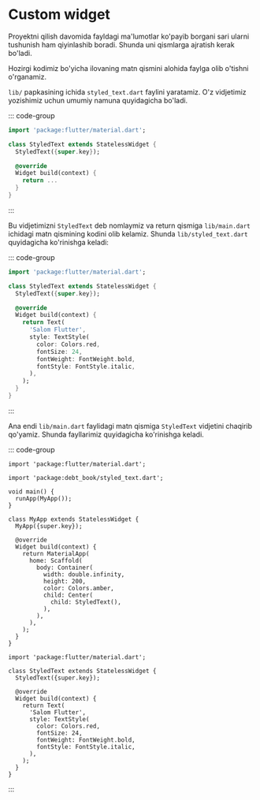 # Custom widget

Proyektni qilish davomida fayldagi ma'lumotlar ko'payib borgani sari ularni tushunish ham qiyinlashib boradi. Shunda
uni qismlarga ajratish kerak bo'ladi.

Hozirgi kodimiz bo'yicha ilovaning matn qismini alohida faylga olib o'tishni o'rganamiz.

`lib/` papkasining ichida `styled_text.dart` faylini yaratamiz. O'z vidjetimiz yozishimiz uchun umumiy namuna
quyidagicha bo'ladi.

::: code-group

```dart [lib/styled_text.dart]
import 'package:flutter/material.dart';

class StyledText extends StatelessWidget {
  StyledText({super.key});

  @override
  Widget build(context) {
    return ...
  }
}
```

:::

Bu vidjetimizni `StyledText` deb nomlaymiz va return qismiga `lib/main.dart` ichidagi matn qismining kodini olib
kelamiz. Shunda `lib/styled_text.dart` quyidagicha ko'rinishga keladi:

::: code-group

```dart [lib/styled_text.dart]
import 'package:flutter/material.dart';

class StyledText extends StatelessWidget {
  StyledText({super.key});

  @override
  Widget build(context) {
    return Text(
      'Salom Flutter',
      style: TextStyle(
        color: Colors.red,
        fontSize: 24,
        fontWeight: FontWeight.bold,
        fontStyle: FontStyle.italic,
      ),
    );
  }
}
```

:::

Ana endi `lib/main.dart` faylidagi matn qismiga `StyledText` vidjetini chaqirib qo'yamiz. Shunda fayllarimiz quyidagicha ko'rinishga keladi.

::: code-group

```dart{3,21} [lib/main.dart]
import 'package:flutter/material.dart';

import 'package:debt_book/styled_text.dart';

void main() {
  runApp(MyApp());
}

class MyApp extends StatelessWidget {
  MyApp({super.key});

  @override
  Widget build(context) {
    return MaterialApp(
      home: Scaffold(
        body: Container(
          width: double.infinity,
          height: 200,
          color: Colors.amber,
          child: Center(
            child: StyledText(),
          ),
        ),
      ),
    );
  }
}

```

```dart{8-16} [lib/styled_text.dart]
import 'package:flutter/material.dart';

class StyledText extends StatelessWidget {
  StyledText({super.key});

  @override
  Widget build(context) {
    return Text(
      'Salom Flutter',
      style: TextStyle(
        color: Colors.red,
        fontSize: 24,
        fontWeight: FontWeight.bold,
        fontStyle: FontStyle.italic,
      ),
    );
  }
}
```

:::
